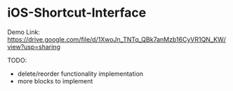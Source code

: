 # iOS-Shortcut-Interface

Demo Link: https://drive.google.com/file/d/1XwoJn_TNTq_QBk7anMzb16CyVR1QN_KW/view?usp=sharing

TODO:
- delete/reorder functionality implementation
- more blocks to implement
